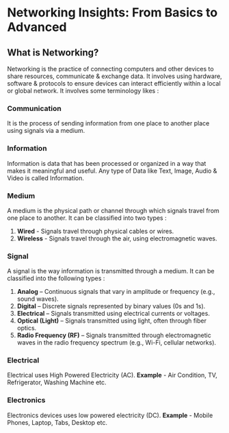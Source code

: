 # Networking Insights: From Basics to Advanced
## What is Networking?
Networking is the practice of connecting computers and other devices to share resources, communicate & exchange data. It involves using hardware, software & protocols to ensure devices can interact efficiently within a local or global network. It involves some terminology likes :
### Communication 
It is the process of sending information from one place to another place using signals via a medium.
### Information
Information is data that has been processed or organized in a way that makes it meaningful and useful. Any type of Data like Text, Image, Audio & Video is called Information.
### Medium
A medium is the physical path or channel through which signals travel from one place to another. It can be classified into two types :
1. **Wired** - Signals travel through physical cables or wires.
2. **Wireless** - Signals travel through the air, using electromagnetic waves.
### Signal 
A signal is the way information is transmitted through a medium. It can be classified into the following types :
1. **Analog** – Continuous signals that vary in amplitude or frequency (e.g., sound waves).
2. **Digital** – Discrete signals represented by binary values (0s and 1s).
3. **Electrical** – Signals transmitted using electrical currents or voltages.
4. **Optical (Light)** – Signals transmitted using light, often through fiber optics.
5. **Radio Frequency (RF)** – Signals transmitted through electromagnetic waves in the radio frequency spectrum (e.g., Wi-Fi, cellular networks).
### Electrical
Electrical uses High Powered Electricity (AC).
**Example** - Air Condition, TV, Refrigerator, Washing Machine etc.
### Electronics
Electronics devices uses low powered electricity (DC).
**Example** - Mobile Phones, Laptop, Tabs, Desktop etc.
